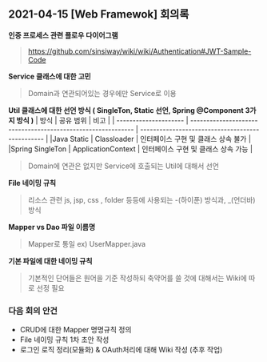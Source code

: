 ## 2021-04-15 [Web Framewok] 회의록

**인증 프로세스 관련 플로우 다이어그램**
<br>
> https://github.com/sinsiway/wiki/wiki/Authentication#JWT-Sample-Code

**Service 클래스에 대한 고민**
> Domain과 연관되어있는 경우에만 Service로 이용 

**Util 클래스에 대한 선언 방식 ( SingleTon, Static 선언, Spring @Component 3가지 방식 )**
| 방식                  | 공유 범위                                                     | 비고                                              |
| --------------------- | ------------------------------------------------------------ | ------------------------------------------------ |
|Java Static            | Classloader                                                  | 인터페이스 구현 및 클래스 상속 불가                 |
|Spring SingleTon       | ApplicationContext                                           | 인터페이스 구현 및 클래스 상속 가능                 |

> Domain에 연관은 없지만 Service에 호출되는 Util에 대해서 선언  

**File 네이밍 규칙**
> 리소스 관련 js, jsp, css , folder 등등에 사용되는 -(하이푼) 방식과, _(언더바) 방식

**Mapper vs Dao 파일 이름명**
> Mapper로 통일 ex) UserMapper.java 

**기본 파일에 대한 네이밍 규칙**
> 기본적인 단어들은 원어을 기준 작성하되 축약어를 쓸 것에 대해서는 Wiki에 따로 선정 필요

### 다음 회의 안건

* CRUD에 대한 Mapper 명명규칙 정의
* File 네이밍 규칙 1차 초안 작성
* 로그인 로직 정리(모듈화) & OAuth처리에 대해 Wiki 작성 (추후 작업)


